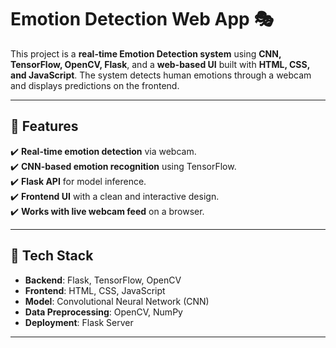 # **Emotion Detection Web App 🎭**

This project is a **real-time Emotion Detection system** using **CNN, TensorFlow, OpenCV, Flask**, and a **web-based UI** built with **HTML, CSS, and JavaScript**. The system detects human emotions through a webcam and displays predictions on the frontend.

---

## **🔹 Features**
✔️ **Real-time emotion detection** via webcam.  
✔️ **CNN-based emotion recognition** using TensorFlow.  
✔️ **Flask API** for model inference.  
✔️ **Frontend UI** with a clean and interactive design.  
✔️ **Works with live webcam feed** on a browser.

---

## **📌 Tech Stack**
- **Backend**: Flask, TensorFlow, OpenCV  
- **Frontend**: HTML, CSS, JavaScript  
- **Model**: Convolutional Neural Network (CNN)  
- **Data Preprocessing**: OpenCV, NumPy  
- **Deployment**: Flask Server  

---
